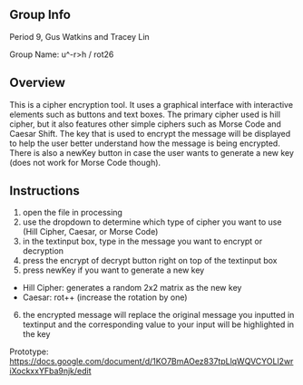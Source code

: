## Group Info

Period 9, Gus Watkins and Tracey Lin

Group Name: u^-r>h / rot26

## Overview

This is a cipher encryption tool. It uses a graphical interface with interactive elements such as buttons and text boxes. The primary cipher used is hill cipher, but it also features other simple ciphers such as Morse Code and Caesar Shift. The key that is used to encrypt the message will be displayed to help the user better understand how the message is being encrypted. There is also a newKey button in case the user wants to generate a new key (does not work for Morse Code though).

## Instructions

1) open the file in processing
2) use the dropdown to determine which type of cipher you want to use (Hill Cipher, Caesar, or Morse Code)
3) in the textinput box, type in the message you want to encrypt or decryption
4) press the encrypt of decrypt button right on top of the textinput box
5) press newKey if you want to generate a new key
  - Hill Cipher: generates a random 2x2 matrix as the new key
  - Caesar: rot++ (increase the rotation by one)
6) the encrypted message will replace the original message you inputted in textinput and the corresponding value to your input will be highlighted in the key

Prototype: https://docs.google.com/document/d/1KO7BmAOez837tpLlqWQVCYOLl2wriXockxxYFba9njk/edit
